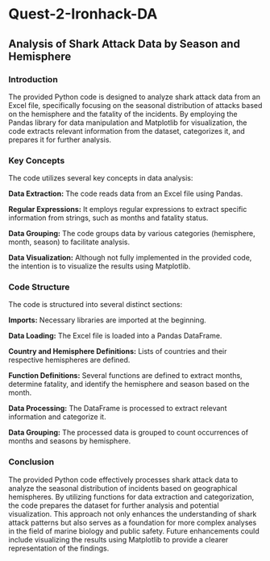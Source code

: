 # Quest-2-Ironhack-DA
## Analysis of Shark Attack Data by Season and Hemisphere
### Introduction
The provided Python code is designed to analyze shark attack data from an Excel file, specifically focusing on the seasonal distribution of attacks based on the hemisphere and the fatality of the incidents. By employing the Pandas library for data manipulation and Matplotlib for visualization, the code extracts relevant information from the dataset, categorizes it, and prepares it for further analysis.

### Key Concepts
The code utilizes several key concepts in data analysis:

**Data Extraction:** The code reads data from an Excel file using Pandas.

**Regular Expressions:** It employs regular expressions to extract specific information from strings, such as months and fatality status.

**Data Grouping:** The code groups data by various categories (hemisphere, month, season) to facilitate analysis.

**Data Visualization:** Although not fully implemented in the provided code, the intention is to visualize the results using Matplotlib.

### Code Structure
The code is structured into several distinct sections:

**Imports:** Necessary libraries are imported at the beginning.

**Data Loading:** The Excel file is loaded into a Pandas DataFrame.

**Country and Hemisphere Definitions:** Lists of countries and their respective hemispheres are defined.

**Function Definitions:** Several functions are defined to extract months, determine fatality, and identify the hemisphere and season based on the month.

**Data Processing:** The DataFrame is processed to extract relevant information and categorize it.

**Data Grouping:** The processed data is grouped to count occurrences of months and seasons by hemisphere.

### Conclusion
The provided Python code effectively processes shark attack data to analyze the seasonal distribution of incidents based on geographical hemispheres. By utilizing functions for data extraction and categorization, the code prepares the dataset for further analysis and potential visualization. This approach not only enhances the understanding of shark attack patterns but also serves as a foundation for more complex analyses in the field of marine biology and public safety. Future enhancements could include visualizing the results using Matplotlib to provide a clearer representation of the findings.

